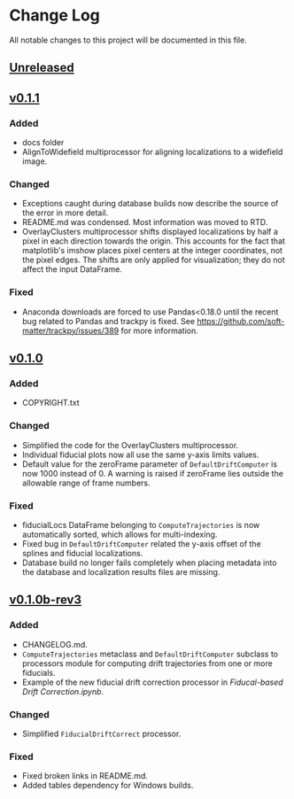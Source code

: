 # Change Log
All notable changes to this project will be documented in this file.

## [Unreleased]

## [v0.1.1]
### Added
- docs folder
- AlignToWidefield multiprocessor for aligning localizations to a
  widefield image.

### Changed
- Exceptions caught during database builds now describe the source of
  the error in more detail.
- README.md was condensed. Most information was moved to RTD.
- OverlayClusters multiprocessor shifts displayed localizations by
  half a pixel in each direction towards the origin. This accounts for
  the fact that matplotlib's imshow places pixel centers at the
  integer coordinates, not the pixel edges. The shifts are only
  applied for visualization; they do not affect the input DataFrame.

### Fixed
- Anaconda downloads are forced to use Pandas<0.18.0 until the recent
  bug related to Pandas and trackpy is fixed. See
  https://github.com/soft-matter/trackpy/issues/389 for more
  information.
	
## [v0.1.0]
### Added
- COPYRIGHT.txt

### Changed
- Simplified the code for the OverlayClusters multiprocessor.
- Individual fiducial plots now all use the same y-axis limits values.
- Default value for the zeroFrame parameter of `DefaultDriftComputer`
  is now 1000 instead of 0. A warning is raised if zeroFrame lies
  outside the allowable range of frame numbers.

### Fixed
- fiducialLocs DataFrame belonging to `ComputeTrajectories` is now
  automatically sorted, which allows for multi-indexing.
- Fixed bug in `DefaultDriftComputer` related the y-axis offset of the
  splines and fiducial localizations.
- Database build no longer fails completely when placing metadata
  into the database and localization results files are missing.

## [v0.1.0b-rev3]
### Added
- CHANGELOG.md.
- `ComputeTrajectories` metaclass and `DefaultDriftComputer` subclass
  to processors module for computing drift trajectories from one or
  more fiducials.
- Example of the new fiducial drift correction processor in
*Fiducal-based Drift Correction.ipynb*.

### Changed
- Simplified `FiducialDriftCorrect` processor.

### Fixed
- Fixed broken links in README.md.
- Added tables dependency for Windows builds.

[Unreleased]: https://github.com/kmdouglass/bstore/compare/v0.1.1...HEAD
[v0.1.1]: https://github.com/kmdouglass/bstore/compare/v0.1.0...v0.1.1
[v0.1.0]: https://github.com/kmdouglass/bstore/compare/v0.1.0b-rev3...v0.1.0
[v0.1.0b-rev3]: https://github.com/kmdouglass/bstore/compare/v0.1.0b-rev2...v0.1.0b-rev3
